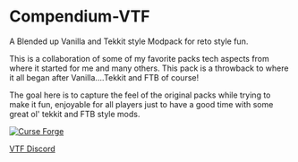 # Compendium-VTF
A Blended up Vanilla and Tekkit style Modpack for reto style fun.

This is a collaboration of some of my favorite packs tech aspects from where it started for me and many others. This pack is a throwback to where it all began after Vanilla....Tekkit and FTB of course!  

The goal here is to capture the feel of the original packs while trying to make it fun, enjoyable for all players just to have a good time with some great ol' tekkit and FTB style mods.

[![Curse Forge](http://cf.way2muchnoise.eu/full_compendium-vtf_downloads.svg)](https://minecraft.curseforge.com/projects/compendium-vtf)

<a href="https://discord.gg/Q4Y6dNV">VTF Discord</a>
 
